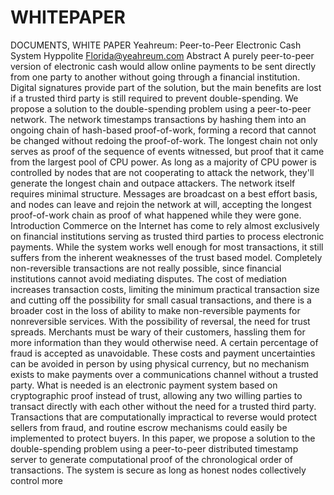 # WHITEPAPER
DOCUMENTS, WHITE PAPER
Yeahreum:
Peer-to-Peer Electronic Cash System
Hyppolite
Florida@yeahreum.com
Abstract
A purely peer-to-peer version of electronic cash would allow online payments to be sent directly from one
party to another without going through a financial institution. Digital signatures provide part of the solution,
but the main benefits are lost if a trusted third party is still required to prevent double-spending. We propose a
solution to the double-spending problem using a peer-to-peer network. The network timestamps transactions
by hashing them into an ongoing chain of hash-based proof-of-work, forming a record that cannot be changed
without redoing the proof-of-work. The longest chain not only serves as proof of the sequence of events
witnessed, but proof that it came from the largest pool of CPU power. As long as a majority of CPU power is
controlled by nodes that are not cooperating to attack the network, they'll generate the longest chain and
outpace attackers. The network itself requires minimal structure. Messages are broadcast on a best effort basis,
and nodes can leave and rejoin the network at will, accepting the longest proof-of-work chain as proof of what
happened while they were gone.
Introduction
Commerce on the Internet has come to rely almost exclusively on financial institutions serving as trusted third
parties to process electronic payments. While the system works well enough for most transactions, it still
suffers from the inherent weaknesses of the trust based model. Completely non-reversible transactions are not
really possible, since financial institutions cannot avoid mediating disputes. The cost of mediation increases
transaction costs, limiting the minimum practical transaction size and cutting off the possibility for small
casual transactions, and there is a broader cost in the loss of ability to make non-reversible payments for nonreversible services. With the possibility of reversal, the need for trust spreads. Merchants must be wary of their
customers, hassling them for more information than they would otherwise need. A certain percentage of fraud
is accepted as unavoidable. These costs and payment uncertainties can be avoided in person by using physical
currency, but no mechanism exists to make payments over a communications channel without a trusted party.
What is needed is an electronic payment system based on cryptographic proof instead of trust, allowing any
two willing parties to transact directly with each other without the need for a trusted third party. Transactions
that are computationally impractical to reverse would protect sellers from fraud, and routine escrow
mechanisms could easily be implemented to protect buyers. In this paper, we propose a solution to the
double-spending problem using a peer-to-peer distributed timestamp server to generate computational proof of
the chronological order of transactions. The system is secure as long as honest nodes collectively control more
